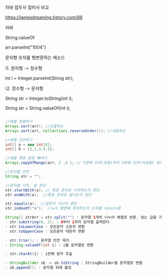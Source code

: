 자바 접두사 접미사 비교

https://jamesdreaming.tistory.com/86



자바

String.valueOf

arr.parseInt("1004")



문자형 숫자를 형변환하는 메소드 





\1. 문자형 -> 정수형

int i = Integer.parseInt(String str);

\2. 정수형 -> 문자형

String str = Integer.toString(int i);

String str = String.valueOf(int i);  



```java

//배열 정렬하기
Arrays.sort(arr); //오름차순
Arrays.sort(arr, Collections.reverseOrder()); //내림차순

//배열 선언하기
int[] a = new int[8];
int[] b = {1,2,3,4,5};

//배열 특정 범위 빼내기
Arrays.copyOfRange(arr, 2 ,4 ); // 2번째 인자(포함)부터 3번째 인자(미포함) 앞까지 추출)

//문자열 선언
String str = "";

//문자열 시작, 끝 판단
str.startWith(a); // 특정 문자로 시작하는지 판단
str.endWith(a);  //특정 문자로 끝나는지 판단

str.equals(a);  //같은지 아닌지 판단
str.indexOf("a");  //a가 몇번째 위치하는지 숫자를 return함

String[] strArr = str.split("") : 문자열 1개씩 나누어 배열로 반환, 넣는 값을 기준으로 나눌수도있음 (str.split(" ") 
- str.substring(0, 2); : 0부터 1까지 문자열 출력한다
- str.toLowerCase : 모든문자 소문자 변환
- str.toUpperCase : 모든문자 대문자 변환

- str.trim(); : 문자열 빈칸 제거
- String.valueOf(int i) : i를 문자열로 변환  

- str.charAt(i) : i번째 문자 추출

- StringBuilder sb -> sb.toString : StringBuilder을 문자열로 변환 
- sb.append(); : 문자열 뒤에 붙임 

```

